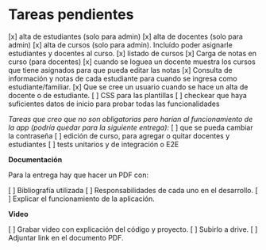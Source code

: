 # Tareas pendientes

[x] alta de estudiantes (solo para admin)
[x] alta de docentes (solo para admin)
[x] alta de cursos (solo para admin). Incluído poder asignarle estudiantes y docentes al curso.
[x] listado de cursos
[x] Carga de notas en curso (para docentes)
[x] cuando se loguea un docente muestra los cursos que tiene asignados para que pueda editar las notas
[x] Consulta de información y notas de cada estudiante para cuando se ingresa como estudiante/familiar.
[x] Que se cree un usuario cuando se hace un alta de docente o de estudiante.
[ ] CSS para las plantillas
[ ] checkear que haya suficientes datos de inicio para probar todas las funcionalidades

_Tareas que creo que no son obligatorias pero harían al funcionamiento de la app (podría quedar para la siguiente entrega):_
[ ] que se pueda cambiar la contraseña
[ ] edición de curso, para agregar o quitar docentes y estudiantes
[ ] tests unitarios y de integración o E2E

**Documentación**

Para la entrega hay que hacer un PDF con:

[ ] Bibliografía utilizada
[ ] Responsabilidades de cada uno en el desarrollo.
[ ] Explicar el funcionamiento de la aplicación.

**Video**

[ ] Grabar video con explicación del código y proyecto.
[ ] Subirlo a drive.
[ ] Adjuntar link en el documento PDF.
